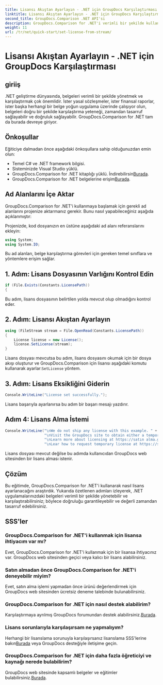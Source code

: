 ```yaml
---
title: Lisansı Akıştan Ayarlayın - .NET için GroupDocs Karşılaştırması
linktitle: Lisansı Akıştan Ayarlayın - .NET için GroupDocs Karşılaştırması
second_title: GroupDocs.Comparison .NET API'si
description: GroupDocs.Comparison for .NET'i verimli bir şekilde kullanarak lisansları nasıl ayarlayacağınızı öğrenin. Bu eğitimle belge doğruluğunu sağlayın ve zamandan tasarruf edin.
weight: 11
url: /tr/net/quick-start/set-license-from-stream/
---
```


# Lisansı Akıştan Ayarlayın - .NET için GroupDocs Karşılaştırması

## giriiş
.NET geliştirme dünyasında, belgeleri verimli bir şekilde yönetmek ve karşılaştırmak çok önemlidir. İster yasal sözleşmeler, ister finansal raporlar, ister başka herhangi bir belge yoğun uygulama üzerinde çalışıyor olun, belgeleri doğru bir şekilde karşılaştırma yeteneği, zamandan tasarruf sağlayabilir ve doğruluk sağlayabilir. GroupDocs.Comparison for .NET tam da burada devreye giriyor. 
## Önkoşullar
Eğiticiye dalmadan önce aşağıdaki önkoşullara sahip olduğunuzdan emin olun:
- Temel C# ve .NET framework bilgisi.
- Sisteminizde Visual Studio yüklü.
-  GroupDocs.Comparison for .NET kitaplığı yüklü. İndirebilirsin[Burada](https://releases.groupdocs.com/comparison/net/).
-  GroupDocs.Comparison for .NET belgelerine erişim[Burada](https://tutorials.groupdocs.com/comparison/net/).

## Ad Alanlarını İçe Aktar
GroupDocs.Comparison for .NET'i kullanmaya başlamak için gerekli ad alanlarını projenize aktarmanız gerekir. Bunu nasıl yapabileceğiniz aşağıda açıklanmıştır:

Projenizde, kod dosyanızın en üstüne aşağıdaki ad alanı referanslarını ekleyin:
```csharp
using System;
using System.IO;
```
Bu ad alanları, belge karşılaştırma görevleri için gereken temel sınıflara ve yöntemlere erişim sağlar.

## 1. Adım: Lisans Dosyasının Varlığını Kontrol Edin
```csharp
if (File.Exists(Constants.LicensePath))
{
```
Bu adım, lisans dosyasının belirtilen yolda mevcut olup olmadığını kontrol eder.
## 2. Adım: Lisansı Akıştan Ayarlayın
```csharp
using (FileStream stream = File.OpenRead(Constants.LicensePath))
{
    License license = new License();
    license.SetLicense(stream);
}
```
 Lisans dosyası mevcutsa bu adım, lisans dosyasını okumak için bir dosya akışı oluşturur ve GroupDocs.Comparison için lisansı aşağıdaki komutu kullanarak ayarlar:`SetLicense` yöntem.
## 3. Adım: Lisans Eksikliğini Giderin
```csharp
Console.WriteLine("License set successfully.");
```
Lisans başarıyla ayarlanırsa bu adım bir başarı mesajı yazdırır.
## Adım 4: Lisans Alma İstemi
```csharp
Console.WriteLine("\nWe do not ship any license with this example. " +
                  "\nVisit the GroupDocs site to obtain either a temporary or permanent license. " +
                  "\nLearn more about licensing at https://satın alma.groupdocs.com/faqs/licensing. " +
                  "\nLear how to request temporary license at https://satın alma.groupdocs.com/temporary-license.");
```
Lisans dosyası mevcut değilse bu adımda kullanıcıdan GroupDocs web sitesinden bir lisans alması istenir.

## Çözüm
Bu eğitimde, GroupDocs.Comparison for .NET'i kullanarak nasıl lisans ayarlanacağını araştırdık. Yukarıda özetlenen adımları izleyerek, .NET uygulamalarınızdaki belgeleri verimli bir şekilde yönetebilir ve karşılaştırabilirsiniz; böylece doğruluğu garantileyebilir ve değerli zamandan tasarruf edebilirsiniz.
## SSS'ler
### GroupDocs.Comparison for .NET'i kullanmak için lisansa ihtiyacım var mı?
Evet, GroupDocs.Comparison for .NET'i kullanmak için bir lisansa ihtiyacınız var. GroupDocs web sitesinden geçici veya kalıcı bir lisans alabilirsiniz.
### Satın almadan önce GroupDocs.Comparison for .NET'i deneyebilir miyim?
Evet, satın alma işlemi yapmadan önce ürünü değerlendirmek için GroupDocs web sitesinden ücretsiz deneme talebinde bulunabilirsiniz.
### GroupDocs.Comparison for .NET için nasıl destek alabilirim?
 Karşılaştırmaya ayrılmış GroupDocs forumundan destek alabilirsiniz.[Burada](https://forum.groupdocs.com/c/comparison/12).
### Lisans sorunlarıyla karşılaşırsam ne yapmalıyım?
 Herhangi bir lisanslama sorunuyla karşılaşırsanız lisanslama SSS'lerine bakın[Burada](https://purchase.groupdocs.com/faqs/licensing) veya GroupDocs desteğiyle iletişime geçin.
### GroupDocs.Comparison for .NET için daha fazla öğreticiyi ve kaynağı nerede bulabilirim?
 GroupDocs web sitesinde kapsamlı belgeler ve eğitimler bulabilirsiniz.[Burada](https://tutorials.groupdocs.com/comparison/net/).